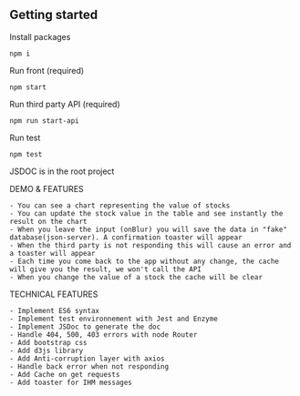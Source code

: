 ## Getting started

Install packages

```
npm i
```

Run front (required)
```
npm start
```

Run third party API (required)
```
npm run start-api
```

Run test
```
npm test
```

JSDOC is in the root project

DEMO & FEATURES
```
- You can see a chart representing the value of stocks
- You can update the stock value in the table and see instantly the result on the chart
- When you leave the input (onBlur) you will save the data in "fake" database(json-server). A confirmation toaster will appear
- When the third party is not responding this will cause an error and a toaster will appear
- Each time you come back to the app without any change, the cache will give you the result, we won't call the API
- When you change the value of a stock the cache will be clear
```

TECHNICAL FEATURES
```
- Implement ES6 syntax
- Implement test environnement with Jest and Enzyme
- Implement JSDoc to generate the doc
- Handle 404, 500, 403 errors with node Router
- Add bootstrap css
- Add d3js library
- Add Anti-corruption layer with axios
- Handle back error when not responding
- Add Cache on get requests
- Add toaster for IHM messages
